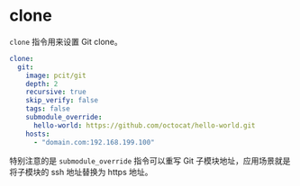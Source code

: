 # clone

`clone` 指令用来设置 Git clone。

```yaml
clone:
  git:
    image: pcit/git
    depth: 2
    recursive: true
    skip_verify: false
    tags: false
    submodule_override:
      hello-world: https://github.com/octocat/hello-world.git
    hosts:
      - "domain.com:192.168.199.100"  
```

特别注意的是 `submodule_override` 指令可以重写 Git 子模块地址，应用场景就是将子模块的 ssh 地址替换为 https 地址。
